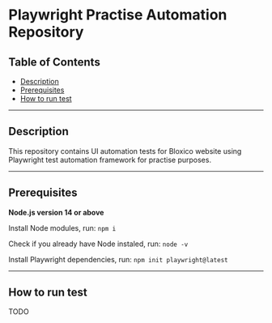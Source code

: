 # Playwright Practise Automation Repository

## Table of Contents

-   [Description](#description)
-   [Prerequisites](#prerequisites)
-   [How to run test](#how-to-run-test)

---

## Description

This repository contains UI automation tests for Bloxico website using Playwright test automation framework for practise purposes.  

---

## Prerequisites

**Node.js version 14 or above**

Install Node modules, run: `npm i`

Check if you already have Node instaled, run: `node -v`

Install Playwright dependencies, run: `npm init playwright@latest` 


---

## How to run test

TODO
